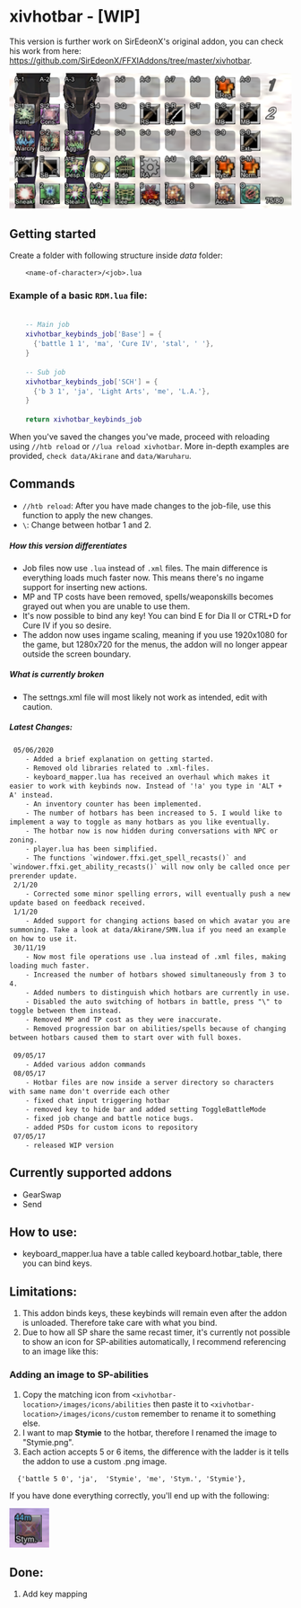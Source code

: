 # xivhotbar - [WIP]
This version is further work on SirEdeonX's original addon, you can check his work from here: https://github.com/SirEdeonX/FFXIAddons/tree/master/xivhotbar. 

![XIVHotbar](/images/demo/demo1.png)

## Getting started

Create a folder with following structure inside *data* folder:

```
	<name-of-character>/<job>.lua
```

### Example of a basic `RDM.lua` file:

```lua

	-- Main job
	xivhotbar_keybinds_job['Base'] = {
	  {'battle 1 1', 'ma', 'Cure IV', 'stal', ' '},
	}
	
	-- Sub job
	xivhotbar_keybinds_job['SCH'] = {
	  {'b 3 1', 'ja', 'Light Arts', 'me', 'L.A.'},
	}
	
	return xivhotbar_keybinds_job
```

When you've saved the changes you've made, proceed with reloading using `//htb reload` or `//lua reload xivhotbar`. More in-depth examples are provided, `check data/Akirane` and `data/Waruharu`.

## Commands

- `//htb reload`: After you have made changes to the job-file, use this function to apply the new changes.
- `\`: Change between hotbar 1 and 2.

##### How this version differentiates

- Job files now use `.lua` instead of `.xml` files. The main difference is everything loads much faster now. This means there's no ingame support for inserting new actions.
- MP and TP costs have been removed, spells/weaponskills becomes grayed out when you are unable to use them.
- It's now possible to bind any key! You can bind E for Dia II or CTRL+D for Cure IV if you so desire.
- The addon now uses ingame scaling, meaning if you use 1920x1080 for the game, but 1280x720 for the menus, the addon will no longer appear outside the screen boundary.

##### What is currently broken

- The settngs.xml file will most likely not work as intended, edit with caution. 

##### Latest Changes:
```
 05/06/2020
 	- Added a brief explanation on getting started.
 	- Removed old libraries related to .xml-files.
	- keyboard_mapper.lua has received an overhaul which makes it easier to work with keybinds now. Instead of '!a' you type in 'ALT + A' instead. 
	- An inventory counter has been implemented.
	- The number of hotbars has been increased to 5. I would like to implement a way to toggle as many hotbars as you like eventually.
	- The hotbar now is now hidden during conversations with NPC or zoning.
	- player.lua has been simplified.
	- The functions `windower.ffxi.get_spell_recasts()` and `windower.ffxi.get_ability_recasts()` will now only be called once per prerender update.
 2/1/20 
	- Corrected some minor spelling errors, will eventually push a new update based on feedback received. 
 1/1/20
	- Added support for changing actions based on which avatar you are summoning. Take a look at data/Akirane/SMN.lua if you need an example on how to use it.
 30/11/19
	- Now most file operations use .lua instead of .xml files, making loading much faster.
	- Increased the number of hotbars showed simultaneously from 3 to 4.
	- Added numbers to distinguish which hotbars are currently in use.
	- Disabled the auto switching of hotbars in battle, press "\" to toggle between them instead.
	- Removed MP and TP cost as they were inaccurate.
	- Removed progression bar on abilities/spells because of changing between hotbars caused them to start over with full boxes.

 09/05/17
    - Added various addon commands
 08/05/17
    - Hotbar files are now inside a server directory so characters with same name don't override each other
    - fixed chat input triggering hotbar
    - removed key to hide bar and added setting ToggleBattleMode
    - fixed job change and battle notice bugs. 
    - added PSDs for custom icons to repository
 07/05/17
    - released WIP version
 ```

## Currently supported addons

- GearSwap
- Send

## How to use:

- keyboard_mapper.lua have a table called keyboard.hotbar_table, there you can bind keys.

## Limitations:
1. This addon binds keys, these keybinds will remain even after the addon is unloaded. Therefore take care with what you bind. 
2. Due to how all SP share the same recast timer, it's currently not possible to show an icon for SP-abilities automatically, I recommend referencing to an image like this:

### Adding an image to SP-abilities

1. Copy the matching icon from `<xivhotbar-location>/images/icons/abilities` then paste it to `<xivhotbar-location>/images/icons/custom` remember to rename it to something else.
2. I want to map **Stymie** to the hotbar, therefore I renamed the image to "Stymie.png".
3. Each action accepts 5 or 6 items, the difference with the ladder is it tells the addon to use a custom .png image.

```
  {'battle 5 0', 'ja',  'Stymie', 'me', 'Stym.', 'Stymie'},
```

If you have done everything correctly, you'll end up with the following:

![Stymie](/images/demo/demo2.png)



## Done:

1. Add key mapping
